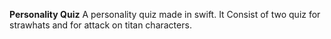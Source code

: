 **Personality Quiz**
A personality quiz made in swift. It Consist of two quiz for strawhats and for attack on titan characters.
